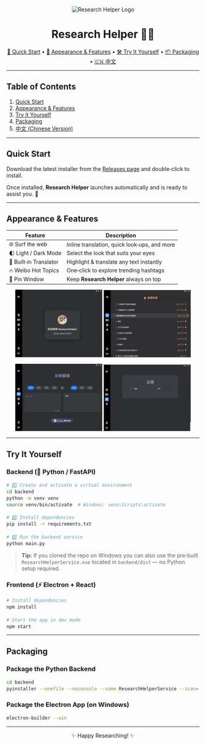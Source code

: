 <p align="center">
  <img src="./favicon.ico" alt="Research Helper Logo" width="120" />
</p>

<h1 align="center">Research Helper 🧑‍🎓</h1>

<p align="center">
  <a href="#quick-start">🚀 Quick Start</a> •
  <a href="#appearance--features">🎨 Appearance & Features</a> •
  <a href="#try-it-yourself">🛠️ Try It Yourself</a> •
  <a href="#packaging">📦 Packaging</a> •
  <a href="#中文版">🇨🇳 中文</a>
</p>

---

## Table of Contents

1. [Quick Start](#quick-start)
2. [Appearance & Features](#appearance--features)
3. [Try It Yourself](#try-it-yourself)
4. [Packaging](#packaging)
5. [中文 (Chinese Version)](#中文版)

---

## Quick Start

Download the latest installer from the [Releases page](https://github.com/JuneDrinleng/ResearchHelper/releases) and double‑click to install.

Once installed, **Research Helper** launches automatically and is ready to assist you. 🎉

---

## Appearance & Features

|  Feature               |  Description                                 |
| ---------------------- | -------------------------------------------- |
| 🌐 Surf the web        | Inline translation, quick look‑ups, and more |
| 🌓 Light / Dark Mode   | Select the look that suits your eyes         |
| 📕 Built‑in Translator | Highlight & translate any text instantly     |
| 🔥 Weibo Hot Topics    | One‑click to explore trending hashtags       |
| 📌 Pin Window          | Keep **Research Helper** always on top       |

<p align="center"><img src="./readme.assets/image-20250612212048348.png" width="45%" /> <img src="./readme.assets/image-20250612212106765.png" width="45%" /></p>
<p align="center"><img src="./readme.assets/image-20250612212119743.png" width="45%" /> <img src="./readme.assets/image-20250612212132885.png" width="45%" /></p>

---

## Try It Yourself

### Backend (🔧 Python / FastAPI)

```bash
# 1️⃣ Create and activate a virtual environment
cd backend
python -m venv venv
source venv/bin/activate  # Windows: venv\Scripts\activate

# 2️⃣ Install dependencies
pip install -r requirements.txt

# 3️⃣ Run the backend service
python main.py
```

> **Tip:** If you cloned the repo on Windows you can also use the pre‑built `ResearchHelperService.exe` located in `backend/dist` — no Python setup required.

### Frontend (⚡ Electron + React)

```bash
# Install dependencies
npm install

# Start the app in dev mode
npm start
```

---

## Packaging

### Package the Python Backend

```bash
cd backend
pyinstaller --onefile --noconsole --name ResearchHelperService --icon=../favicon.ico main.py
```

### Package the Electron App (on Windows)

```bash
electron-builder --win
```

---

<p align="center">✨ Happy Researching! ✨</p>
